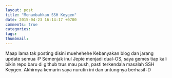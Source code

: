 ```yaml
---
layout: post
title: "Menambahkan SSH Keygen"
date: 2015-04-23 16:14:17 +0700
comments: true
categories: 
tags: 
thumbnail:
---
```

Maap lama tak posting disini muehehehe Kebanyakan blog dan jarang update semua :P
Semenjak inul Jepie menjadi dual-OS, saya gemes tiap kali bikin repo baru di github trus mau push, pasti terkendala masalah SSH Keygen. Akhirnya kemarin saya nurutin ini dan untungnya berhasil :D